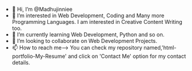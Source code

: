 - 👋 Hi, I’m @Madhujinniee
- 👀 I’m interested in Web Development, Coding and Many more Programming Languages. I am interested in Creative Content Writing too.
- 🌱 I’m currently learning Web Development, Python and so on.
- 💞️ I’m looking to collaborate on Web Development Projects.
- 📫 How to reach me--> You can check my repository named,'html-portfolio-My-Resume' and click on 'Contact Me' option for my contact details.
<!---
Madhujinniee/Madhujinniee is a ✨ special ✨ repository because its `README.md` (this file) appears on your GitHub profile.
You can click the Preview link to take a look at your changes.
--->
